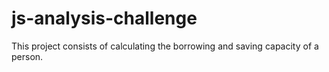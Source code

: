 # js-analysis-challenge
This project consists of calculating the borrowing and saving capacity of a person. 
